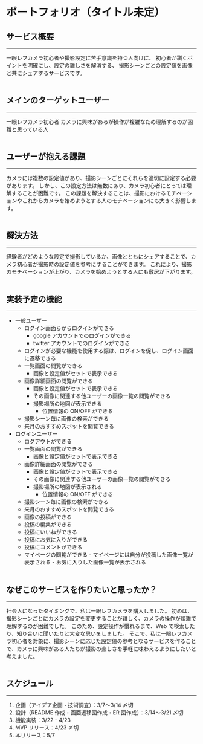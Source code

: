 # ポートフォリオ（タイトル未定）

## サービス概要

---

一眼レフカメラ初心者や撮影設定に苦手意識を持つ人向けに、
初心者が躓くポイントを明確にし、設定の難しさを解消する、
撮影シーンごとの設定値を画像と共にシェアするサービスです。
<br />
<br />

## メインのターゲットユーザー

---

一眼レフカメラ初心者
カメラに興味があるが操作が複雑なため理解するのが困難と思っている人
<br />
<br />

## ユーザーが抱える課題

---

カメラには複数の設定値があり、撮影シーンごとにそれらを適切に設定する必要があります。
しかし、この設定方法は無数にあり、カメラ初心者にとっては理解することが困難です。
この課題を解決することは、撮影におけるモチベーションやこれからカメラを始めようとする人のモチベーションにも大きく影響します。
<br />
<br />

## 解決方法

---

経験者がどのような設定で撮影しているか、画像とともにシェアすることで、カメラ初心者が撮影時の設定値を参考にすることができます。
これにより、撮影のモチベーションが上がり、カメラを始めようとする人にも敷居が下がります。
<br />
<br />

## 実装予定の機能

---

- 一般ユーザー
  - ログイン画面らからログインができる
    - google アカウントでのログインができる
    - twitter アカウントでのログインができる
  - ログインが必要な機能を使用する際は、ログインを促し、ログイン画面に遷移できる
  - 一覧画面の閲覧ができる
    - 画像と設定値がセットで表示できる
  - 画像詳細画面の閲覧ができる
    - 画像と設定値がセットで表示できる
    - その画像に関連する他ユーザーの画像一覧の閲覧ができる
    - 撮影場所の地図が表示できる
      - 位置情報の ON/OFF ができる
  - 撮影シーン毎に画像の検索ができる
  - 来月のおすすめスポットを閲覧できる
- ログインユーザー
  - ログアウトができる
  - 一覧画面の閲覧ができる
    - 画像と設定値がセットで表示できる
  - 画像詳細画面の閲覧ができる
    - 画像と設定値がセットで表示できる
    - その画像に関連する他ユーザーの画像一覧の閲覧ができる
    - 撮影場所の地図が表示される
      - 位置情報の ON/OFF ができる
  - 撮影シーン毎に画像の検索ができる
  - 来月のおすすめスポットを閲覧できる
  - 画像の投稿ができる
  - 投稿の編集ができる
  - 投稿にいいねができる
  - 投稿にお気に入りができる
  - 投稿にコメントができる
  - マイページの閲覧ができる - マイページには自分が投稿した画像一覧が表示される - お気に入りした画像一覧が表示される
    <br />
    <br />

## なぜこのサービスを作りたいと思ったか？

---

社会人になったタイミングで、私は一眼レフカメラを購入しました。
初めは、撮影シーンごとにカメラの設定を変更することが難しく、カメラの操作が煩雑で理解するのが困難でした。
このため、設定操作が慣れるまで、Web で検索したり、知り合いに聞いたりと大変な思いをしました。
そこで、私は一眼レフカメラ初心者を対象に、撮影シーンに応じた設定値の参考となるサービスを作ることで、カメラに興味がある人たちが撮影の楽しさを手軽に味わえるようにしたいと考えました。
<br />
<br />

## スケジュール

---

1. 企画（アイデア企画・技術調査）：3/7〜3/14 〆切
2. 設計（README 作成・画面遷移図作成・ER 図作成）：3/14〜3/21 〆切
3. 機能実装：3/22 - 4/23
4. MVP リリース：4/23 〆切
5. 本リリース：5/7
